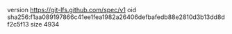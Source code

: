 version https://git-lfs.github.com/spec/v1
oid sha256:f1aa089197866c41ee1fea1982a26406defbafedb88e2810d3b13dd8df2c5f13
size 4934
